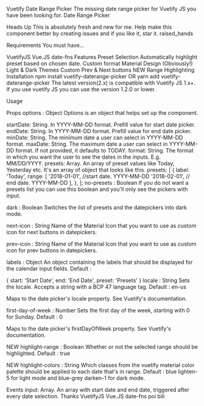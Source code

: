 Vuetify Date Range Picker
The missing date range picker for Vuetify JS you have been looking for. Date Range Picker

Heads Up
This is absolutely fresh and new for me. Help make this component better by creating issues and if you like it, star it. raised_hands

Requirements
You must have...

VuetifyJS
Vue.JS
date-fns
Features
Preset Selection
Automatically highlight preset based on chosen date.
Custom format
Material Design (Obviously!)
Light & Dark Themes
Custom Prev & Next buttons
NEW Range Highlighting
Installation
npm install vuetify-daterange-picker
OR
yarn add vuetify-daterange-picker
The latest version(2.x) is compatible with Vuetify JS 1.x+. If you use vuetify JS you can use the version 1.2.0 or lower.

Usage
<template>
    <v-daterange :options="dateRangeOptions" @input="onDateRangeChange"></v-daterange>
</template>

<script>
// If you want to register this as a global component then
// in main.js
import VDateRange from 'vuetify-daterange-picker';
import 'vuetify-daterange-picker/dist/vuetify-daterange-picker.css';

Vue.use(VDateRange);
</script>

<script>
// If you want to use in one of your components.
import DateRange from 'vuetify-daterange-picker';
import 'vuetify-daterange-picker/dist/vuetify-daterange-picker.css';

export default {
  components: { DateRange.name: DateRange },
  ...
};
</script>
Props
options : Object
Options is an object that helps set up the component.

startDate: String. In YYYY-MM-DD format. Prefill value for start date picker.
endDate: String. In YYYY-MM-DD format. Prefill value for end date picker.
minDate: String. The minimum date a user can select in YYYY-MM-DD format.
maxDate: String. The maximum date a user can select in YYYY-MM-DD format. If not provided, it defaults to TODAY.
format: String. The format in which you want the user to see the dates in the inputs. E.g. MM/DD/YYYY.
presets: Array. An array of preset values like Today, Yesterday etc. It's an array of object that looks like this.
presets: [
  {
    label: 'Today',
    range: [
      '2018-01-01', //start date. YYYY-MM-DD
      '2018-02-01', // end date. YYYY-MM-DD
    ],
  },
];
no-presets : Boolean
If you do not want a presets list you can use this boolean and you'll only see the pickers with input.

dark : Boolean
Switches the list of presets and the datepickers into dark mode.

next-icon : String
Name of the Material Icon that you want to use as custom icon for next buttons in datepickers.

prev-icon : String
Name of the Material Icon that you want to use as custom icon for prev buttons in datepickers.

labels : Object
An object containing the labels that should be displayed for the calendar input fields. Default :

{
  start: 'Start Date',
  end: 'End Date',
  preset: 'Presets'
}
locale : String
Sets the locale. Accepts a string with a BCP 47 language tag. Default : en-us

Maps to the date picker's locale property. See Vuetify's documentation.

first-day-of-week : Number
Sets the first day of the week, starting with 0 for Sunday. Default : 0

Maps to the date picker's firstDayOfWeek property. See Vuetify's documentation.

NEW highlight-range : Boolean
Whether or not the selected range should be highlighted. Default : true

NEW highlight-colors : String
Which classes from the vuetify material color palette should be applied to each date that's in range. Default : blue lighten-5 for light mode and blue-grey darken-1 for dark mode.

Events
input: Array. An array with start date and end date, triggered after every date selection.
Thanks
VuetifyJS
Vue.JS
date-fns
poi
bili
